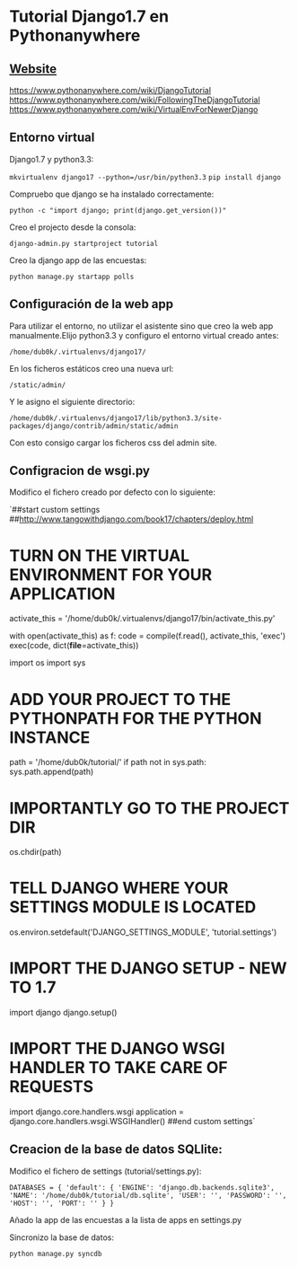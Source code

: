 Tutorial Django1.7 en Pythonanywhere
====================================

[Website](http://dub0k.pythonanywhere.com/)
-------

https://www.pythonanywhere.com/wiki/DjangoTutorial
https://www.pythonanywhere.com/wiki/FollowingTheDjangoTutorial
https://www.pythonanywhere.com/wiki/VirtualEnvForNewerDjango


Entorno virtual
---------------

Django1.7 y python3.3:

`mkvirtualenv django17 --python=/usr/bin/python3.3`
`pip install django`

Compruebo que django se ha instalado correctamente:

`python -c "import django; print(django.get_version())"`

Creo el projecto desde la consola:

`django-admin.py startproject tutorial`

Creo la django app de las encuestas:

`python manage.py startapp polls`


Configuración de la web app
---------------------------

Para utilizar el entorno, no utilizar el asistente sino que creo la web app manualmente.Elijo python3.3 y configuro el entorno virtual creado antes:

`/home/dub0k/.virtualenvs/django17/`

En los ficheros estáticos creo una nueva url:

`/static/admin/`

Y le asigno el siguiente directorio:

`/home/dub0k/.virtualenvs/django17/lib/python3.3/site-packages/django/contrib/admin/static/admin`

Con esto consigo cargar los ficheros css del admin site.


Configracion de wsgi.py
-----------------------
Modifico el fichero creado por defecto con lo siguiente:

`##start custom settings
##http://www.tangowithdjango.com/book17/chapters/deploy.html
# TURN ON THE VIRTUAL ENVIRONMENT FOR YOUR APPLICATION
activate_this = '/home/dub0k/.virtualenvs/django17/bin/activate_this.py'

with open(activate_this) as f:
    code = compile(f.read(), activate_this, 'exec')
    exec(code, dict(__file__=activate_this))

import os
import sys

# ADD YOUR PROJECT TO THE PYTHONPATH FOR THE PYTHON INSTANCE
path = '/home/dub0k/tutorial/'
if path not in sys.path:
    sys.path.append(path)

# IMPORTANTLY GO TO THE PROJECT DIR
os.chdir(path)

# TELL DJANGO WHERE YOUR SETTINGS MODULE IS LOCATED
os.environ.setdefault('DJANGO_SETTINGS_MODULE', 'tutorial.settings')

# IMPORT THE DJANGO SETUP - NEW TO 1.7
import django
django.setup()

# IMPORT THE DJANGO WSGI HANDLER TO TAKE CARE OF REQUESTS
import django.core.handlers.wsgi
application = django.core.handlers.wsgi.WSGIHandler()
##end custom settings`


Creacion de la base de datos SQLlite:
-------------------------------------

Modifico el fichero de settings (tutorial/settings.py):

`DATABASES = {
        'default': {
            'ENGINE': 'django.db.backends.sqlite3',
            'NAME': '/home/dub0k/tutorial/db.sqlite',
            'USER': '',
            'PASSWORD': '',
            'HOST': '',
            'PORT': ''
        }
    }`

Añado la app de las encuestas a la lista de apps en settings.py

Sincronizo la base de datos:

`python manage.py syncdb`

